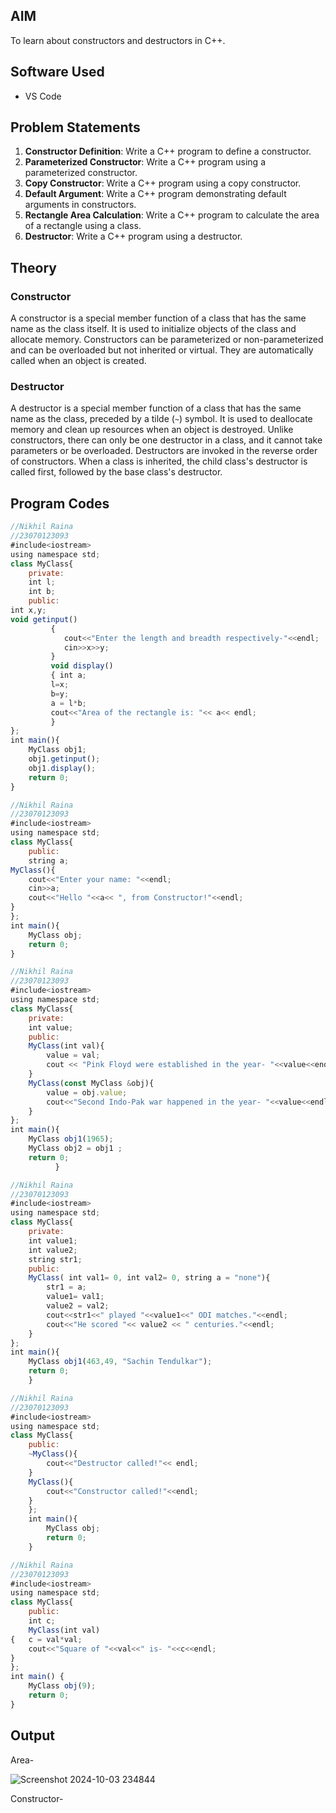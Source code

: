 ## AIM

To learn about constructors and destructors in C++.

## Software Used

- VS Code

## Problem Statements

1. **Constructor Definition**: Write a C++ program to define a constructor.
2. **Parameterized Constructor**: Write a C++ program using a parameterized constructor.
3. **Copy Constructor**: Write a C++ program using a copy constructor.
4. **Default Argument**: Write a C++ program demonstrating default arguments in constructors.
5. **Rectangle Area Calculation**: Write a C++ program to calculate the area of a rectangle using a class.
6. **Destructor**: Write a C++ program using a destructor.

## Theory

### Constructor

A constructor is a special member function of a class that has the same name as the class itself. It is used to initialize objects of the class and allocate memory. Constructors can be parameterized or non-parameterized and can be overloaded but not inherited or virtual. They are automatically called when an object is created.

### Destructor

A destructor is a special member function of a class that has the same name as the class, preceded by a tilde (`~`) symbol. It is used to deallocate memory and clean up resources when an object is destroyed. Unlike constructors, there can only be one destructor in a class, and it cannot take parameters or be overloaded. Destructors are invoked in the reverse order of constructors. When a class is inherited, the child class's destructor is called first, followed by the base class's destructor.

## Program Codes

```javascript
//Nikhil Raina
//23070123093
#include<iostream>
using namespace std;
class MyClass{
    private:
    int l;
    int b;
    public:
int x,y;
void getinput()
         { 
            cout<<"Enter the length and breadth respectively-"<<endl;
            cin>>x>>y;
         }
         void display()
         { int a;
         l=x;
         b=y;
         a = l*b;
         cout<<"Area of the rectangle is: "<< a<< endl;
         }
};
int main(){    
    MyClass obj1;
    obj1.getinput();
    obj1.display();
    return 0;
}
```
```javascript
//Nikhil Raina
//23070123093
#include<iostream>
using namespace std;
class MyClass{
    public:
    string a;
MyClass(){
    cout<<"Enter your name: "<<endl;
    cin>>a;
    cout<<"Hello "<<a<< ", from Constructor!"<<endl;
}
};
int main(){
    MyClass obj;
    return 0;
}
```
```javascript
//Nikhil Raina
//23070123093
#include<iostream>
using namespace std;
class MyClass{
    private:
    int value;
    public:
    MyClass(int val){
        value = val;
        cout << "Pink Floyd were established in the year- "<<value<<endl;
    }
    MyClass(const MyClass &obj){
        value = obj.value;
        cout<<"Second Indo-Pak war happened in the year- "<<value<<endl;
    }
};
int main(){
    MyClass obj1(1965);
    MyClass obj2 = obj1 ;
    return 0;
          }
```
```javascript
//Nikhil Raina
//23070123093
#include<iostream>
using namespace std;
class MyClass{
    private:
    int value1;
    int value2;
    string str1;
    public:   
    MyClass( int val1= 0, int val2= 0, string a = "none"){
        str1 = a;
        value1= val1;
        value2 = val2;
        cout<<str1<<" played "<<value1<<" ODI matches."<<endl;
        cout<<"He scored "<< value2 << " centuries."<<endl;
    }
};
int main(){
    MyClass obj1(463,49, "Sachin Tendulkar");
    return 0;
    }
```
```javascript
//Nikhil Raina
//23070123093
#include<iostream>
using namespace std;
class MyClass{
    public:
    ~MyClass(){
        cout<<"Destructor called!"<< endl;
    }
    MyClass(){
        cout<<"Constructor called!"<<endl;
    }
    };
    int main(){
        MyClass obj;
        return 0;
    }
```
```javascript
//Nikhil Raina
//23070123093
#include<iostream>
using namespace std;
class MyClass{
    public:
    int c;
    MyClass(int val)
{   c = val*val;
    cout<<"Square of "<<val<<" is- "<<c<<endl;
}
};
int main() {
    MyClass obj(9);
    return 0;
}
```
## Output

Area-

![Screenshot 2024-10-03 234844](https://github.com/user-attachments/assets/4c4aaf0f-ad2e-4f43-9aa6-55d71c61f56c)


Constructor-












